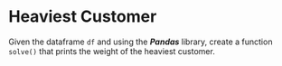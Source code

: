 # Heaviest Customer

Given the dataframe ```df``` and using the ***Pandas*** library, create a function ```solve()``` that prints the weight of the heaviest customer.